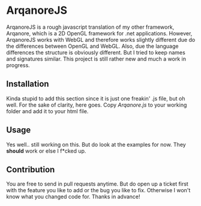 # ArqanoreJS
ArqanoreJS is a rough javascript translation of my other framework, Arqanore, which is a 2D OpenGL framework for .net applications. However, ArqanoreJS works with WebGL and therefore works slightly different due do the differences between OpenGL and WebGL. Also, due the language differences the structure is obviously different. But I tried to keep names and signatures similar. This project is still rather new and much a work in progress.

## Installation
Kinda stupid to add this section since it is just one freakin' .js file, but oh well. For the sake of clarity, here goes. Copy _Arqanore.js_ to your working folder and add it to your html file.

## Usage
Yes well.. still working on this. But do look at the examples for now. They **should** work or else I f*cked up.

## Contribution
You are free to send in pull requests anytime. But do open up a ticket first with the feature you like to add or the bug you like to fix. Otherwise I won't know what you changed code for. Thanks in advance!
